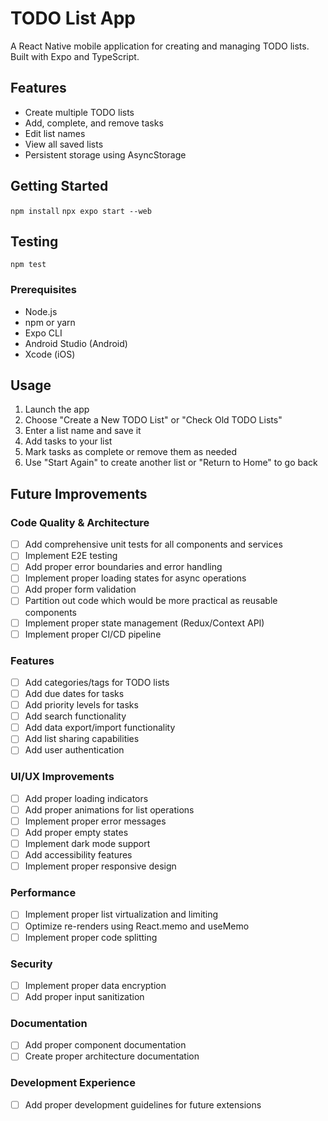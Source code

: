 # TODO List App

A React Native mobile application for creating and managing TODO lists. Built with Expo and TypeScript.

## Features

- Create multiple TODO lists
- Add, complete, and remove tasks
- Edit list names
- View all saved lists
- Persistent storage using AsyncStorage

## Getting Started

`npm install`
`npx expo start --web`

## Testing

`npm test`

### Prerequisites

- Node.js
- npm or yarn
- Expo CLI
- Android Studio (Android)
- Xcode (iOS)

## Usage

1. Launch the app
2. Choose "Create a New TODO List" or "Check Old TODO Lists"
3. Enter a list name and save it
4. Add tasks to your list
5. Mark tasks as complete or remove them as needed
6. Use "Start Again" to create another list or "Return to Home" to go back

## Future Improvements

### Code Quality & Architecture

- [ ] Add comprehensive unit tests for all components and services
- [ ] Implement E2E testing
- [ ] Add proper error boundaries and error handling
- [ ] Implement proper loading states for async operations
- [ ] Add proper form validation
- [ ] Partition out code which would be more practical as reusable components
- [ ] Implement proper state management (Redux/Context API)
- [ ] Implement proper CI/CD pipeline

### Features

- [ ] Add categories/tags for TODO lists
- [ ] Add due dates for tasks
- [ ] Add priority levels for tasks
- [ ] Add search functionality
- [ ] Add data export/import functionality
- [ ] Add list sharing capabilities
- [ ] Add user authentication

### UI/UX Improvements

- [ ] Add proper loading indicators
- [ ] Add proper animations for list operations
- [ ] Implement proper error messages
- [ ] Add proper empty states
- [ ] Implement dark mode support
- [ ] Add accessibility features
- [ ] Implement proper responsive design

### Performance

- [ ] Implement proper list virtualization and limiting
- [ ] Optimize re-renders using React.memo and useMemo
- [ ] Implement proper code splitting

### Security

- [ ] Implement proper data encryption
- [ ] Add proper input sanitization

### Documentation

- [ ] Add proper component documentation
- [ ] Create proper architecture documentation

### Development Experience

- [ ] Add proper development guidelines for future extensions
